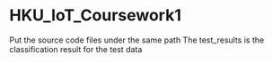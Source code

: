 # HKU_IoT_Coursework1
Put the source code files under the same path
The test_results is the classification result for the test data
